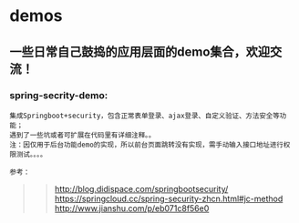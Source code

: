 # demos

## 一些日常自己鼓捣的应用层面的demo集合，欢迎交流！

### spring-secrity-demo:<br/>
    
    集成Springboot+security，包含正常表单登录、ajax登录、自定义验证、方法安全等功能；
    遇到了一些坑或者可扩展在代码里有详细注释。。
    注：因仅用于后台功能demo的实现，所以前台页面跳转没有实现，需手动输入接口地址进行权限测试。。。。
    
    参考：
>> http://blog.didispace.com/springbootsecurity/<br/>
>> https://springcloud.cc/spring-security-zhcn.html#jc-method<br/>
>> http://www.jianshu.com/p/eb071c8f56e0<br/>
    
